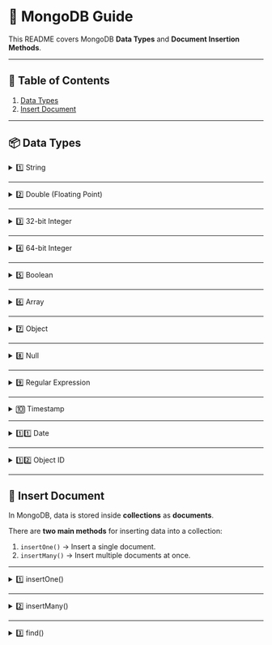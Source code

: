 # 📌 MongoDB Guide

This README covers MongoDB **Data Types** and **Document Insertion Methods**.

---

## 📖 Table of Contents
1. [Data Types](#-data-types)
2. [Insert Document](#-insert-document)

---

## 📦 Data Types

<details>
<summary>1️⃣ String</summary>

**Definition:** Text enclosed in quotes.  

```javascript
name: "Yahoo Baba"
```

</details>

---

<details>
<summary>2️⃣ Double (Floating Point)</summary>

**Definition:** A number with decimal values.  

```javascript
price: 72.50
```

</details>

---

<details>
<summary>3️⃣ 32-bit Integer</summary>

- **Size:** 4 bytes (32 bits)  
- **Range:** `-2,147,483,648` to `2,147,483,647`  

```javascript
age: 25
```

</details>

---

<details>
<summary>4️⃣ 64-bit Integer</summary>

- **Size:** 8 bytes (64 bits)  
- **Range:** `-9,223,372,036,854,775,808` to `9,223,372,036,854,775,807`  

```javascript
bigNumber: 9223372036854775807
```

</details>

---

<details>
<summary>5️⃣ Boolean</summary>

**Definition:** Holds `true` or `false`.  

```javascript
isActive: true
```

</details>

---

<details>
<summary>6️⃣ Array</summary>

**Definition:** Stores multiple values of the same type.  

```javascript
hobbies: ["music", "sports"]
```

</details>

---

<details>
<summary>7️⃣ Object</summary>

**Definition:** Stores different types of data together.  

```javascript
address: {
    street: "123 Main Street",
    city: "New York"
}
```

</details>

---

<details>
<summary>8️⃣ Null</summary>

**Definition:** Represents an intentional empty value.  

```javascript
middleName: null
```

</details>

---

<details>
<summary>9️⃣ Regular Expression</summary>

**Definition:** Specifies pattern-matching conditions.  

```javascript
pattern: /^[A-Za-z0-9]+$/
```

</details>

---

<details>
<summary>🔟 Timestamp</summary>

**Definition:** A numeric value representing date/time (unreadable by humans).  

```javascript
createdAt: 1697591400
```

</details>

---

<details>
<summary>1️⃣1️⃣ Date</summary>

**Definition:** Stores date and time.  

```javascript
// Coordinated Universal Time (UTC)
dob: ISODate("2024-10-18T18:30:00Z")

// Central European Time (+02:00)
dob: ISODate("2024-10-18T18:30:00+02:00")

// Eastern Standard Time (-05:00)
dob: ISODate("2024-10-18T18:30:00-05:00")

// Local Time
dob: ISODate("2024-10-18T18:30")
```

**JavaScript Date Object Examples:**
```javascript
dob = new Date("2024-10-18T18:20:00Z");
dob = new Date(); // Current date and time
```

</details>

---

<details>
<summary>1️⃣2️⃣ Object ID</summary>

**Definition:** Unique identifier generated when creating a document in a database collection.  

```javascript
_id: ObjectId("50f34345fsd08986")
```

</details>

---

## 📝 Insert Document

In MongoDB, data is stored inside **collections** as **documents**.

There are **two main methods** for inserting data into a collection:
1. `insertOne()` → Insert a single document.
2. `insertMany()` → Insert multiple documents at once.

---

<details>
<summary>1️⃣ insertOne()</summary>

**Purpose:** Used to insert a **single** document into a collection.

### **Syntax:**
```javascript
db.collection_name.insertOne({field1: "Value1", field2: Value2})
```

### **Example:**
```javascript
db.students.insertOne({name: "Akshay Kumar", age: 25, class: "BCA"})
```

**Output:**
```
[{
  _id: ObjectID('674743904020430990b01d'),
  name: 'Akshay Kumar',
  age: 25,
  class: 'BCA'
}]
```

Another example:
```javascript
db.students.insertOne({name: "Sunil Shetty", age: 23, class: "BTech"})
```

**Output:**
```
[{
  _id: ObjectID('674743904020430990b01d'),
  name: 'Akshay Kumar',
  age: 25,
  class: 'BCA'
},
{
  _id: ObjectID('234743904020430990b01d'),
  name: 'Sunil Shetty',
  age: 23,
  class: 'BTech'
}]
```

</details>

---

<details>
<summary>2️⃣ insertMany()</summary>

**Purpose:** Used to insert **multiple** documents at once.

### **Syntax:**
```javascript
db.collection_name.insertMany([
  {field1: "Value", field2: value2},
  {field1: "Value", field2: value}
])
```

### **Example:**
```javascript
db.students.insertMany([
  {name: "varsha", age: 35, class: "MTech"},
  {name: "hima", age: 56, class: "BTech"}
])
```

**Output:**
```
[{
  _id: ObjectID('674743904020430990b01d'),
  name: 'Akshay Kumar',
  age: 25,
  class: 'BCA'
},
{
  _id: ObjectID('234743904020430990b01d'),
  name: 'Sunil Shetty',
  age: 23,
  class: 'BTech'
},
{
  _id: ObjectID('147439040204h30990b01d'),
  name: 'varsha',
  age: 35,
  class: 'MTech'
},
{
  _id: ObjectID('743904020430990fhfb01d'),
  name: 'hima',
  age: 56,
  class: 'BTech'
}]
```

</details>

---

<details>
<summary>3️⃣ find()</summary>

**Purpose:** Retrieve all documents from a collection.

### **Syntax:**
```javascript
db.collection_name.find()
```

</details>
